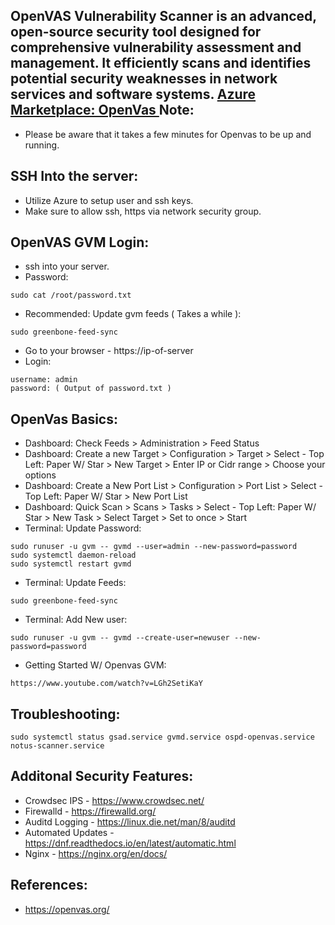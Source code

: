OpenVAS Vulnerability Scanner is an advanced, open-source security tool designed for comprehensive vulnerability assessment and management. 
It efficiently scans and identifies potential security weaknesses in network services and software systems. [Azure Marketplace: OpenVas ](https://azuremarketplace.microsoft.com/en-us/marketplace/apps/decyphertek.openvas?tab=Overview)
Note:
------
* Please be aware that it takes a few minutes for Openvas to be up and running.

SSH Into the server:
--------------------
* Utilize Azure to setup user and ssh keys. 
* Make sure to allow ssh, https via network security group.

OpenVAS GVM Login:
------------------

* ssh into your server.
* Password:
```
sudo cat /root/password.txt 
```
* Recommended: Update gvm feeds ( Takes a while ):
```
sudo greenbone-feed-sync
```
* Go to your browser - https://ip-of-server
* Login:
```
username: admin 
password: ( Output of password.txt )
```

OpenVas Basics:
---------------

* Dashboard: Check Feeds > Administration > Feed Status
* Dashboard: Create a new Target > Configuration > Target > Select - Top Left: Paper W/ Star > New Target > Enter IP or Cidr range > Choose your options
* Dashboard: Create a New Port List > Configuration > Port List > Select - Top Left: Paper W/ Star > New Port List 
* Dashboard: Quick Scan > Scans > Tasks > Select - Top Left: Paper W/ Star  > New Task > Select Target > Set to once > Start 
* Terminal: Update Password:
```
sudo runuser -u gvm -- gvmd --user=admin --new-password=password
sudo systemctl daemon-reload 
sudo systemctl restart gvmd
```
* Terminal: Update Feeds:
```
sudo greenbone-feed-sync
```
* Terminal: Add New user:
```
sudo runuser -u gvm -- gvmd --create-user=newuser --new-password=password
```
* Getting Started W/ Openvas GVM:
```
https://www.youtube.com/watch?v=LGh2SetiKaY
```

Troubleshooting:
-----------------
```
sudo systemctl status gsad.service gvmd.service ospd-openvas.service notus-scanner.service
```

Additonal Security Features:
----------------------------

* Crowdsec IPS - https://www.crowdsec.net/
* Firewalld - https://firewalld.org/
* Auditd Logging - https://linux.die.net/man/8/auditd
* Automated Updates - https://dnf.readthedocs.io/en/latest/automatic.html
* Nginx - https://nginx.org/en/docs/

References:
------------

* https://openvas.org/
